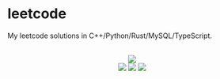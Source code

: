 # leetcode
My leetcode solutions in C++/Python/Rust/MySQL/TypeScript.

<div align="center">
<br/>
<img src="https://img.shields.io/badge/Solved-598/3156%20=%2018%25-blue.svg?style=flat-square" />
<br/>
<img src="https://img.shields.io/badge/Easy-254/795-5CB85D.svg?style=flat-square" />
<img src="https://img.shields.io/badge/Medium-266/1657-F0AE4E.svg?style=flat-square" />
<img src="https://img.shields.io/badge/Hard-78/704-D95450.svg?style=flat-square" />
</div>